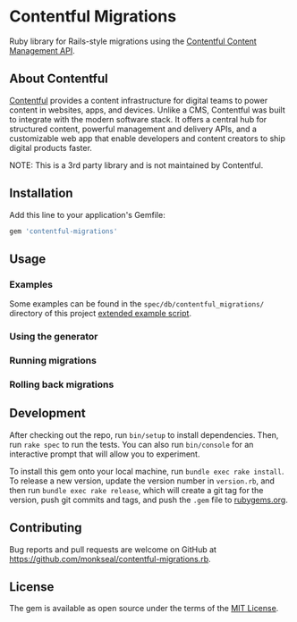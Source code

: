 # Contentful Migrations


Ruby library for Rails-style migrations using the [Contentful Content Management API](https://github.com/contentful/contentful-management.rb).

## About Contentful

[Contentful](https://www.contentful.com) provides a content infrastructure for digital teams to power content in websites, apps, and devices. Unlike a CMS, Contentful was built to integrate with the modern software stack. It offers a central hub for structured content, powerful management and delivery APIs, and a customizable web app that enable developers and content creators to ship digital products faster.

NOTE: This is a 3rd party library and is not maintained by Contentful.

## Installation

Add this line to your application's Gemfile:
```ruby
gem 'contentful-migrations'
```

## Usage


### Examples
Some examples can be found in the ```spec/db/contentful_migrations/``` directory of this project [extended example script](https://github.com/contentful/cma_import_script).

### Using the generator

### Running migrations

### Rolling back migrations

## Development

After checking out the repo, run `bin/setup` to install dependencies. Then, run `rake spec` to run the tests. You can also run `bin/console` for an interactive prompt that will allow you to experiment.

To install this gem onto your local machine, run `bundle exec rake install`. To release a new version, update the version number in `version.rb`, and then run `bundle exec rake release`, which will create a git tag for the version, push git commits and tags, and push the `.gem` file to [rubygems.org](https://rubygems.org).

## Contributing

Bug reports and pull requests are welcome on GitHub at https://github.com/monkseal/contentful-migrations.rb.

## License

The gem is available as open source under the terms of the [MIT License](https://opensource.org/licenses/MIT).
